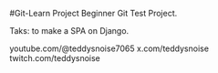 #Git-Learn Project
Beginner Git Test Project. 

Taks: to make a SPA on Django.

youtube.com/@teddysnoise7065
x.com/teddysnoise
twitch.com/teddysnoise

